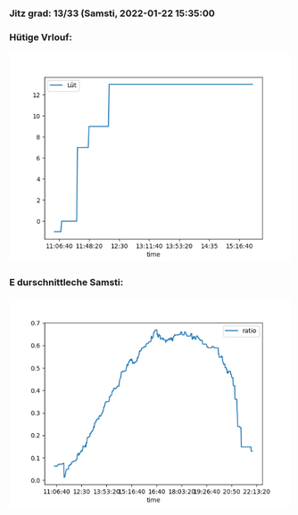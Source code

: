 ### Jitz grad: 13/33 (Samsti, 2022-01-22 15:35:00

### Hütige Vrlouf:
![Graph](Today.png)

### E durschnittleche Samsti:
![Graph](Samsti.png)